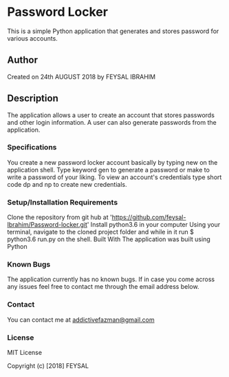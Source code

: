 # Password Locker
This is a simple Python application that generates and stores password for various accounts.
## Author
Created on 24th AUGUST 2018 by FEYSAL IBRAHIM
## Description
The application allows a user to create an account that stores passwords and other login information. A user can also generate passwords from the application.

### Specifications
You create a new password locker account basically by typing new on the application shell. Type keyword gen to generate a password or make to write a password of your liking. To view an account's credentials type short code dp and np to create new credentials.

### Setup/Installation Requirements
Clone the repository from git hub at 'https://github.com/feysal-Ibrahim/Password-locker.git'
Install python3.6 in your computer
Using your terminal, navigate to the cloned project folder and while in it run $ python3.6 run.py on the shell.
Built With
The application was built using Python

### Known Bugs
The application currently has no known bugs. If in case you come across any issues feel free to contact me through the email address below.

### Contact
You can contact me at addictivefazman@gmail.com

### License
MIT License

Copyright (c) [2018] FEYSAL 